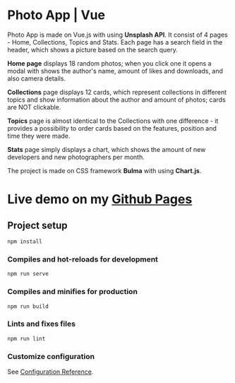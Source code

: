# Photo App | Vue

Photo App is made on Vue.js with using **Unsplash API**. It consist of 4 pages - Home, Collections, Topics and Stats. Each page has a search field in the header, which shows a picture based on the search query. 

**Home page** displays 18 random photos; when you click one it opens a modal with shows the author's name, amount of likes and downloads, and also camera details. 

**Collections** page displays 12 cards, which represent collections in different topics and show information about the author and amount of photos; cards are NOT clickable. 

**Topics** page is almost identical to the Collections with one difference - it provides a possibility to order cards based on the features, position and time they were made.

**Stats** page simply displays a chart, which shows the amount of new developers and new photographers per month.

The project is made on CSS framework **Bulma** with using **Chart.js**.

Live demo on my [Github Pages](https://ni4yja.github.io/photo-app/)
======================================================================

## Project setup
```
npm install
```

### Compiles and hot-reloads for development
```
npm run serve
```

### Compiles and minifies for production
```
npm run build
```

### Lints and fixes files
```
npm run lint
```

### Customize configuration
See [Configuration Reference](https://cli.vuejs.org/config/).
